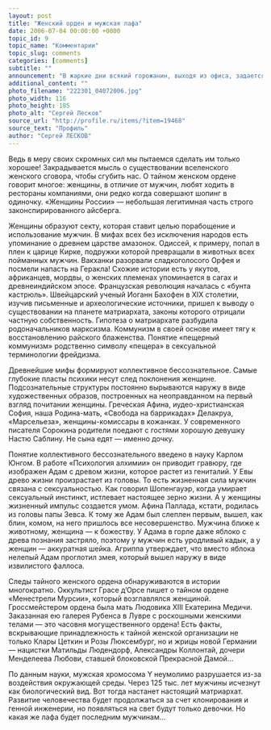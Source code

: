 ```yaml
---
layout: post
title: "Женский орден и мужская лафа"
date: 2006-07-04 00:00:00 +0000
topic_id: 9
topic_name: "Комментарии"
topic_slug: comments
categories: [comments]
subtitle: ""
announcement: "В жаркие дни всякий горожанин, выходя из офиса, задается вопросом: «Так ли я живу? Правильно ли расходую жизнь?» Виной всему женщины. Их наряды стали нестерпимо откровенны, будоражат воображение, внутри что-то закипает. Зачем женщины пытают нас?"
additional_content: ""
photo_filename: "222301_04072006.jpg"
photo_width: 116
photo_height: 185
photo_alt: "Сергей Лесков"
source_url: "http://profile.ru/items/?item=19468"
source_text: "Профиль"
author: "Сергей ЛЕСКОВ"
---
```

Ведь в меру своих скромных сил мы пытаемся сделать им только хорошее! Закрадывается мысль о существовании вселенского женского сговора, чтобы сгубить нас. О тайном женском ордене говорит многое: женщины, в отличие от мужчин, любят ходить в рестораны компаниями, они редко когда совершают шопинг в одиночку. «Женщины России» — небольшая легитимная часть строго законспирированного айсберга.

Женщины образуют секту, которая ставит целью порабощение и использование мужчин. В мифах всех без исключения народов есть упоминание о древнем царстве амазонок. Одиссей, к примеру, попал в плен к царице Кирке, подружки которой превращали в животных всех пойманных мужчин. Вакханки разорвали сладкоголосого Орфея и посмели напасть на Геракла! Схожие истории есть у якутов, африканцев, мордвы, о женских племенах упоминается в сагах и древнеиндийском эпосе. Французская революция началась с «бунта кастрюль». Швейцарский ученый Иоганн Бахофен в XIX столетии, изучив письменные и археологические источники, пришел к выводу о существовании на планете матриархата, законы которого отрицали частную собственность. Гипотеза о матриархате разбудила родоначальников марксизма. Коммунизм в своей основе имеет тягу к восстановлению райского блаженства. Понятие «пещерный коммунизм» родственно символу «пещера» в сексуальной терминологии фрейдизма.

Древнейшие мифы формируют коллективное бессознательное. Самые глубокие пласты психики несут след поклонения женщине. Подсознательные структуры постоянно вырываются наружу в виде художественных образов, построенных на неоправданном на первый взгляд почитании женщины. Греческая Афина, иудео-христианская София, наша Родина-мать, «Свобода на баррикадах» Делакруа, «Марсельеза», женщины-комиссары в кожанках. У современного писателя Сорокина родители поедают с гостями хорошую девушку Настю Саблину. Не сына едят — именно дочку.

Понятие коллективного бессознательного введено в науку Карлом Юнгом. В работе «Психология алхимии» он приводит гравюру, где изображен Адам с древом жизни, которое растет из гениталий. У Евы древо жизни произрастает из головы. То есть жизненная сила мужчин связана с сексуальностью. Как говорил Шопенгауэр, когда умирает сексуальный инстинкт, истлевает настоящее зерно жизни. А у женщины жизненный импульс создается умом. Афина Паллада, кстати, родилась из головы папы Зевса. К тому же Адам был слеплен первым, вышел, как блин, комом, на него пришлось все несовершенство. Мужчина ближе к животному, женщина — к божеству. У Адама в горле даже яблоко с древа познания застряло, поэтому у мужчин есть уродливый кадык, а у женщин — аккуратная шейка. Агриппа утверждает, что вместо яблока нелепый Адам проглотил змея, который вышел наружу в виде извилистого фаллоса.

Следы тайного женского ордена обнаруживаются в истории многократно. Оккультист Грасе д’Орсе пишет о тайном ордене «Менестрели Мурсии», который возглавлялся женщиной. Гроссмейстером ордена была мать Людовика XIII Екатерина Медичи. Заказанная ею галерея Рубенса в Лувре с роскошными женскими телами — это часовня могущественного ордена! Есть факты, вскрывающие принадлежность к тайной женской организации не только Клары Цеткин и Розы Люксембург, но и жрицы новой Германии — нацистки Матильды Людендорф, Александры Коллонтай, дочери Менделеева Любови, ставшей блоковской Прекрасной Дамой...

По данным науки, мужская хромосома Y неумолимо разрушается из-за воздействия окружающей среды. Через 125 тыс. лет мужчины исчезнут как биологический вид. Вот тогда настанет настоящий матриархат. Развитие человечества будет продолжаться за счет клонирования и генной инженерии, но появляться на свет будут только девочки. Но какая же лафа будет последним мужчинам...
